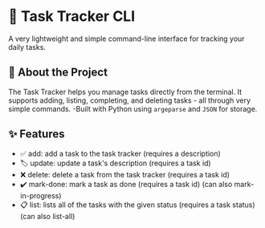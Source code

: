 # 📝 Task Tracker CLI

A very lightweight and simple command-line interface for tracking your daily tasks.

## 📌 About the Project

The Task Tracker helps you manage tasks directly from the terminal. It supports adding, listing, completing, and deleting tasks - all through very simple commands. 
-Built with Python using `argeparse` and `JSON` for storage.

## ✨ Features

- ✅ add: add a task to the task tracker (requires a description)
- 🏷️ update: update a task's description (requires a task id)
- ❌ delete: delete a task from the task tracker (requires a task id)
- ✔️ mark-done: mark a task as done (requires a task id) (can also mark-in-progress)
- 📋 list: lists all of the tasks with the given status (requires a task status) (can also list-all)

